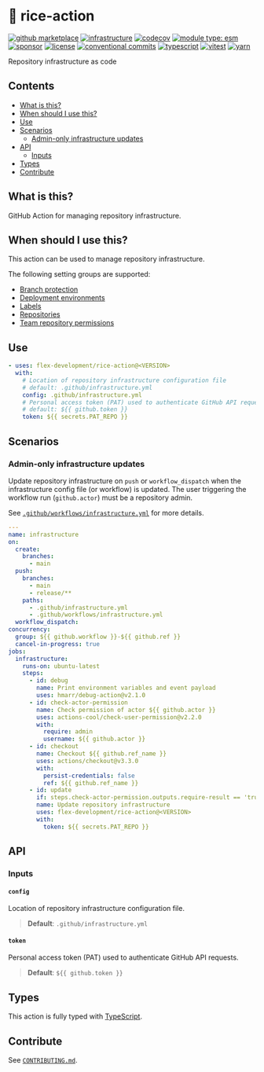 # :rice: rice-action

[![github marketplace](https://img.shields.io/badge/marketplace-rice--action-blue?logo=github)](https://github.com/marketplace/actions/rice-action)
[![infrastructure](https://github.com/flex-development/rice-action/actions/workflows/infrastructure.yml/badge.svg)](https://github.com/flex-development/rice-action/actions/workflows/infrastructure.yml)
[![codecov](https://codecov.io/gh/flex-development/rice-action/branch/main/graph/badge.svg?token=rtL6IuEtDK)](https://codecov.io/gh/flex-development/rice-action)
[![module type: esm](https://img.shields.io/badge/module%20type-esm-brightgreen)](https://github.com/voxpelli/badges-cjs-esm)
[![sponsor](https://img.shields.io/badge/sponsor-flex--development-blue.svg?logo=github)](https://github.com/sponsors/flex-development)
[![license](https://img.shields.io/github/license/flex-development/rice-action.svg)](LICENSE.md)
[![conventional commits](https://img.shields.io/badge/-conventional%20commits-fe5196?logo=conventional-commits&logoColor=ffffff)](https://conventionalcommits.org/)
[![typescript](https://img.shields.io/badge/-typescript-3178c6?logo=typescript&logoColor=ffffff)](https://typescriptlang.org/)
[![vitest](https://img.shields.io/badge/-vitest-6e9f18?style=flat&logo=vitest&logoColor=ffffff)](https://vitest.dev/)
[![yarn](https://img.shields.io/badge/-yarn-2c8ebb?style=flat&logo=yarn&logoColor=ffffff)](https://yarnpkg.com/)

Repository infrastructure as code

## Contents

- [What is this?](#what-is-this)
- [When should I use this?](#when-should-i-use-this)
- [Use](#use)
- [Scenarios](#scenarios)
  - [Admin-only infrastructure updates](#admin-only-infrastructure-updates)
- [API](#api)
  - [Inputs](#inputs)
- [Types](#types)
- [Contribute](#contribute)

## What is this?

GitHub Action for managing repository infrastructure.

## When should I use this?

This action can be used to manage repository infrastructure.

The following setting groups are supported:

- [Branch protection][1]
- [Deployment environments][2]
- [Labels][3]
- [Repositories][4]
- [Team repository permissions][5]

## Use

```yaml
- uses: flex-development/rice-action@<VERSION>
  with:
    # Location of repository infrastructure configuration file
    # default: .github/infrastructure.yml
    config: .github/infrastructure.yml
    # Personal access token (PAT) used to authenticate GitHub API requests
    # default: ${{ github.token }}
    token: ${{ secrets.PAT_REPO }}
```

## Scenarios

### Admin-only infrastructure updates

Update repository infrastructure on `push` or `workflow_dispatch` when the infrastructure config file (or workflow) is
updated. The user triggering the workflow run (`github.actor`) must be a repository admin.

See [`.github/workflows/infrastructure.yml`](.github/workflows/infrastructure.yml) for more details.

```yaml
---
name: infrastructure
on:
  create:
    branches:
      - main
  push:
    branches:
      - main
      - release/**
    paths:
      - .github/infrastructure.yml
      - .github/workflows/infrastructure.yml
  workflow_dispatch:
concurrency:
  group: ${{ github.workflow }}-${{ github.ref }}
  cancel-in-progress: true
jobs:
  infrastructure:
    runs-on: ubuntu-latest
    steps:
      - id: debug
        name: Print environment variables and event payload
        uses: hmarr/debug-action@v2.1.0
      - id: check-actor-permission
        name: Check permission of actor ${{ github.actor }}
        uses: actions-cool/check-user-permission@v2.2.0
        with:
          require: admin
          username: ${{ github.actor }}
      - id: checkout
        name: Checkout ${{ github.ref_name }}
        uses: actions/checkout@v3.3.0
        with:
          persist-credentials: false
          ref: ${{ github.ref_name }}
      - id: update
        if: steps.check-actor-permission.outputs.require-result == 'true'
        name: Update repository infrastructure
        uses: flex-development/rice-action@<VERSION>
        with:
          token: ${{ secrets.PAT_REPO }}
```

## API

### Inputs

#### `config`

Location of repository infrastructure configuration file.

> **Default**: `.github/infrastructure.yml`

#### `token`

Personal access token (PAT) used to authenticate GitHub API requests.

> **Default**: `${{ github.token }}`

## Types

This action is fully typed with [TypeScript][6].

## Contribute

See [`CONTRIBUTING.md`](CONTRIBUTING.md).

[1]: https://docs.github.com/rest/branches/branch-protection#update-branch-protection
[2]: https://docs.github.com/rest/deployments/environments#create-or-update-an-environment
[3]: https://docs.github.com/rest/issues/labels
[4]: https://docs.github.com/rest/repos/repos#update-a-repository
[5]: https://docs.github.com/rest/teams/teams#add-or-update-team-repository-permissions
[6]: https://www.typescriptlang.org/
